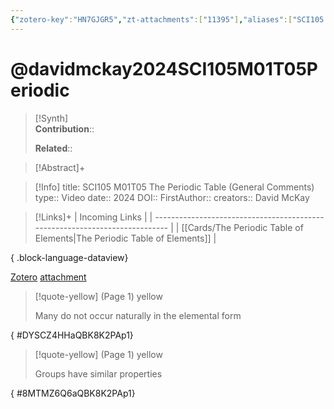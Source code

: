```yaml
---
{"zotero-key":"HN7GJGR5","zt-attachments":["11395"],"aliases":["SCI105 M01T05 The Periodic Table (General Comments)"],"keywords":["✅"],"FirstAuthor":"[[ David McKay]]","tags":["source/video","Uni/SCI105"],"dg-publish":true,"permalink":"/sources/davidmckay2024-sci-105-m01-t05-periodic/","dgPassFrontmatter":true}
---
```


# @davidmckay2024SCI105M01T05Periodic

>[!Synth]  
>**Contribution**::  
>  
>**Related**:: 
>  

> [!Abstract]+
> 

> [!Info]
> title: SCI105 M01T05 The Periodic Table (General Comments)
> type:: Video 
> date:: 2024
> DOI:: 
> FirstAuthor:: 
> creators:: David McKay

> [!Links]+
>  | Incoming Links                                                              |
> | --------------------------------------------------------------------------- |
> | [[Cards/The Periodic Table of Elements\|The Periodic Table of Elements]] |
> 
{ .block-language-dataview}


[Zotero](zotero://select/library/items/HN7GJGR5) [attachment](<file:///Users/nathanmaxwell/Zotero/storage/QBK8K2PA/David%20McKay_2024_SCI105%20M01T05%20The%20Periodic%20Table.pdf>)

> [!quote-yellow] (Page 1) yellow
> 
> Many do not occur naturally in the elemental form
>
{ #DYSCZ4HHaQBK8K2PAp1}


> [!quote-yellow] (Page 1) yellow
> 
> Groups have similar properties
>
{ #8MTMZ6Q6aQBK8K2PAp1}

